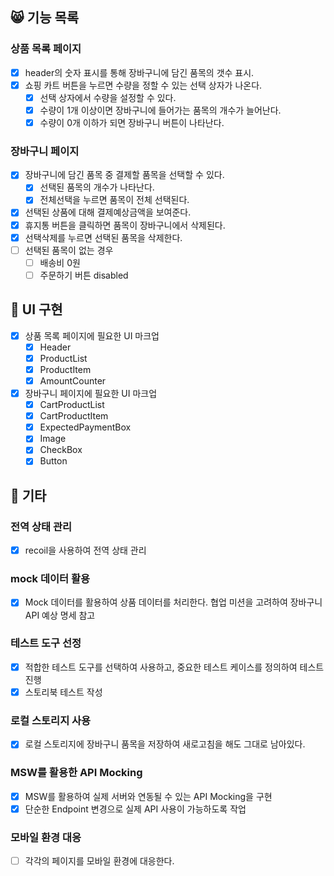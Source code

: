 ## 😸 기능 목록

### 상품 목록 페이지

- [x] header의 숫자 표시를 통해 장바구니에 담긴 품목의 갯수 표시.
- [x] 쇼핑 카트 버튼을 누르면 수량을 정할 수 있는 선택 상자가 나온다.
  - [x] 선택 상자에서 수량을 설정할 수 있다.
  - [x] 수량이 1개 이상이면 장바구니에 들어가는 품목의 개수가 늘어난다.
  - [x] 수량이 0개 이하가 되면 장바구니 버튼이 나타난다.

### 장바구니 페이지

- [x] 장바구니에 담긴 품목 중 결제할 품목을 선택할 수 있다.
  - [x] 선택된 품목의 개수가 나타난다.
  - [x] 전체선택을 누르면 품목이 전체 선택된다.
- [x] 선택된 상품에 대해 결제예상금액을 보여준다.
- [x] 휴지통 버튼을 클릭하면 품목이 장바구니에서 삭제된다.
- [x] 선택삭제를 누르면 선택된 품목을 삭제한다.
- [ ] 선택된 품목이 없는 경우
  - [ ] 배송비 0원
  - [ ] 주문하기 버튼 disabled

## 🦦 UI 구현

- [x] 상품 목록 페이지에 필요한 UI 마크업
  - [x] Header
  - [x] ProductList
  - [x] ProductItem
  - [x] AmountCounter
- [x] 장바구니 페이지에 필요한 UI 마크업
  - [x] CartProductList
  - [x] CartProductItem
  - [x] ExpectedPaymentBox
  - [x] Image
  - [x] CheckBox
  - [x] Button

## 🐧 기타

### 전역 상태 관리

- [x] recoil을 사용하여 전역 상태 관리

### mock 데이터 활용

- [x] Mock 데이터를 활용하여 상품 데이터를 처리한다. 협업 미션을 고려하여 장바구니 API 예상 명세 참고

### 테스트 도구 선정

- [x] 적합한 테스트 도구를 선택하여 사용하고, 중요한 테스트 케이스를 정의하여 테스트 진행
- [x] 스토리북 테스트 작성

### 로컬 스토리지 사용

- [x] 로컬 스토리지에 장바구니 품목을 저장하여 새로고침을 해도 그대로 남아있다.

### MSW를 활용한 API Mocking

- [x] MSW를 활용하여 실제 서버와 연동될 수 있는 API Mocking을 구현
- [x] 단순한 Endpoint 변경으로 실제 API 사용이 가능하도록 작업

### 모바일 환경 대응

- [ ] 각각의 페이지를 모바일 환경에 대응한다.
